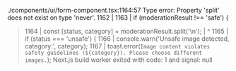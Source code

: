 ./components/ui/form-component.tsx:1164:57
Type error: Property 'split' does not exist on type 'never'.
  1162 |
  1163 |           if (moderationResult !== 'safe') {
> 1164 |             const [status, category] = moderationResult.split('\n');
       |                                                         ^
  1165 |             if (status === 'unsafe') {
  1166 |               console.warn('Unsafe image detected, category:', category);
  1167 |               toast.error(`Image content violates safety guidelines (${category}). Please choose different images.`);
Next.js build worker exited with code: 1 and signal: null